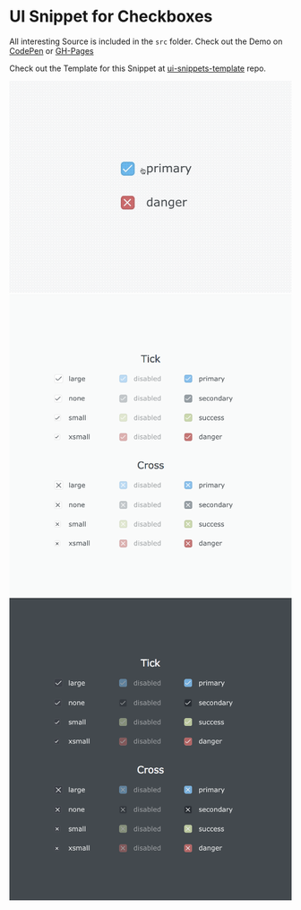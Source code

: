 # UI Snippet for Checkboxes

All interesting Source is included in the `src` folder.
Check out the Demo on [CodePen](https://codepen.io/Zaku/details/zjarZO/) or [GH-Pages](https://github.com/tamino-martinius/ui-snippets-checkboxes/)

Check out the Template for this Snippet at [ui-snippets-template](https://github.com/tamino-martinius/ui-snippets-template) repo.

![Animated](assets/animated.gif?raw=true)
![Light](assets/light.png?raw=true)
![Dark](assets/dark.png?raw=true)

